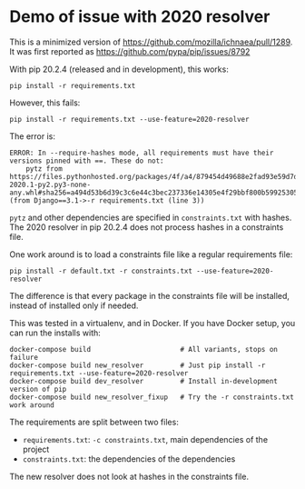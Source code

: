 # Demo of issue with 2020 resolver

This is a minimized version of https://github.com/mozilla/ichnaea/pull/1289.
It was first reported as https://github.com/pypa/pip/issues/8792

With pip 20.2.4 (released and in development), this works:

```
pip install -r requirements.txt
```

However, this fails:

```
pip install -r requirements.txt --use-feature=2020-resolver
```

The error is:
```
ERROR: In --require-hashes mode, all requirements must have their versions pinned with ==. These do not:
    pytz from https://files.pythonhosted.org/packages/4f/a4/879454d49688e2fad93e59d7d4efda580b783c745fd2ec2a3adf87b0808d/pytz-2020.1-py2.py3-none-any.whl#sha256=a494d53b6d39c3c6e44c3bec237336e14305e4f29bbf800b599253057fbb79ed (from Django==3.1->-r requirements.txt (line 3))
```

``pytz`` and other dependencies are specified in ``constraints.txt`` with hashes.
The 2020 resolver in pip 20.2.4 does not process hashes in a constraints file.

One work around is to load a constraints file like a regular requirements file:

```
pip install -r default.txt -r constraints.txt --use-feature=2020-resolver
```

The difference is that every package in the constraints file will be installed,
instead of installed only if needed.

This was tested in a virtualenv, and in Docker. If you have Docker setup, you
can run the installs with:

```
docker-compose build                      # All variants, stops on failure
docker-compose build new_resolver         # Just pip install -r requirements.txt --use-feature=2020-resolver
docker-compose build dev_resolver         # Install in-development version of pip
docker-compose build new_resolver_fixup   # Try the -r constraints.txt work around
```

The requirements are split between two files:
* ``requirements.txt``: ``-c constraints.txt``, main dependencies of the project
* ``constraints.txt``: the dependencies of the dependencies

The new resolver does not look at hashes in the constraints file.
